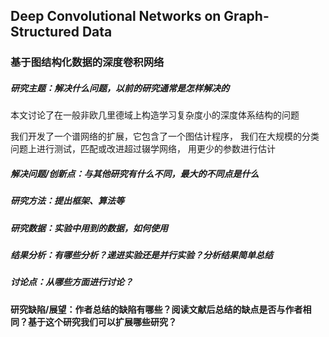 ## Deep Convolutional Networks on Graph-Structured Data

### 基于图结构化数据的深度卷积网络

##### **研究主题：解决什么问题，以前的研究通常是怎样解决的**

本文讨论了在一般非欧几里德域上构造学习复杂度小的深度体系结构的问题

我们开发了一个谱网络的扩展，它包含了一个图估计程序，
我们在大规模的分类问题上进行测试，匹配或改进超过辍学网络，
用更少的参数进行估计

##### **解决问题/创新点：与其他研究有什么不同，最大的不同点是什么**



#####  **研究方法：提出框架、算法等**



##### **研究数据：实验中用到的数据，如何使用**



##### **结果分析：有哪些分析？递进实验还是并行实验？分析结果简单总结**



#####  **讨论点：从哪些方面进行讨论？**



 **研究缺陷/展望：作者总结的缺陷有哪些？阅读文献后总结的缺点是否与作者相同？基于这个研究我们可以扩展哪些研究？**